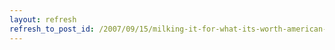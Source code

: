 ```yaml
---
layout: refresh
refresh_to_post_id: /2007/09/15/milking-it-for-what-its-worth-american-obesity
---
```


